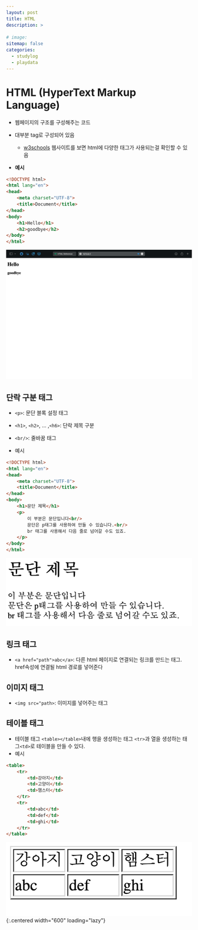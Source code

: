 ```yaml
---
layout: post
title: HTML
description: >
    
# image: 
sitemap: false
categories:
  - studylog
  - playdata
---
```


# HTML (HyperText Markup Language)
- 웹페이지의 구조를 구성해주는 코드
- 대부분 tag로 구성되어 있음
  - [w3schools](https://www.w3schools.com/tags/ref_byfunc.asp) 웹사이트를 보면 html에 다양한 태그가 사용되는걸 확인할 수 있음

- **예시**

```html
<!DOCTYPE html>
<html lang="en">
<head>
    <meta charset="UTF-8">
    <title>Document</title>
</head>
<body>
    <h1>Hello</h1>
    <h2>goodbye</h2>
</body>
</html>
```

![html_ex](../../../assets/img/PlayDataNote/html_example.png)

## 단락 구분 태그
- `<p>`: 문단 블록 설정 태그
- `<h1>`, `<h2>`, ... ,`<h6>`: 단락 제목 구분  
- `<br/>`: 줄바꿈 태그

- 예시

```html
<!DOCTYPE html>
<html lang="en">
<head>
    <meta charset="UTF-8">
    <title>Document</title>
</head>
<body>
    <h1>문단 제목</h1>
    <p>
        이 부분은 문단입니다<br/>
        문단은 p태그를 사용하여 만들 수 있습니다.<br/>
        br 태그를 사용해서 다음 줄로 넘어갈 수도 있죠.
    </p>
</body>
</html>
```

![h1tag](../../../assets/img/PlayDataNote/h1html.png)

## 링크 태그
- `<a href="path">abc</a>`: 다른 html 페이지로 연결되는 링크를 만드는 태그. href속성에 연결될 html 경로를 넣어준다

## 이미지 태그
- `<img src="path>`: 이미지를 넣어주는 태그

## 테이블 태그
- 테이블 태그 `<table></table>`내에 행을 생성하는 태그 `<tr>`과 열을 생성하는 태그`<td>`로 테이블을 만들 수 있다.
- 예시

```html
<table>
    <tr>
        <td>강아지</td>
        <td>고양이</td>
        <td>햄스터</td>
    </tr>
    <tr>
        <td>abc</td>
        <td>def</td>
        <td>ghi</td>
    </tr>
</table>
```

![htmltable](../../../assets/img/PlayDataNote/htmltable.png){:.centered width="600" loading="lazy"}

